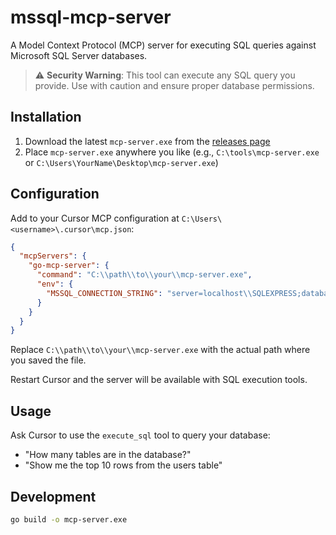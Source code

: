 # mssql-mcp-server

A Model Context Protocol (MCP) server for executing SQL queries against Microsoft SQL Server databases.

> ⚠️ **Security Warning**: This tool can execute any SQL query you provide. Use with caution and ensure proper database permissions.

## Installation

1. Download the latest `mcp-server.exe` from the [releases page](https://github.com/blehew-augeo/go-mcp-server/releases/latest)
2. Place `mcp-server.exe` anywhere you like (e.g., `C:\tools\mcp-server.exe` or `C:\Users\YourName\Desktop\mcp-server.exe`)

## Configuration

Add to your Cursor MCP configuration at `C:\Users\<username>\.cursor\mcp.json`:

```json
{
  "mcpServers": {
    "go-mcp-server": {
      "command": "C:\\path\\to\\your\\mcp-server.exe",
      "env": {
        "MSSQL_CONNECTION_STRING": "server=localhost\\SQLEXPRESS;database=YourDatabase;trusted_connection=true;encrypt=false;trustservercertificate=true;"
      }
    }
  }
}
```

Replace `C:\\path\\to\\your\\mcp-server.exe` with the actual path where you saved the file.

Restart Cursor and the server will be available with SQL execution tools.

## Usage

Ask Cursor to use the `execute_sql` tool to query your database:
- "How many tables are in the database?"
- "Show me the top 10 rows from the users table"

## Development

```bash
go build -o mcp-server.exe
```
